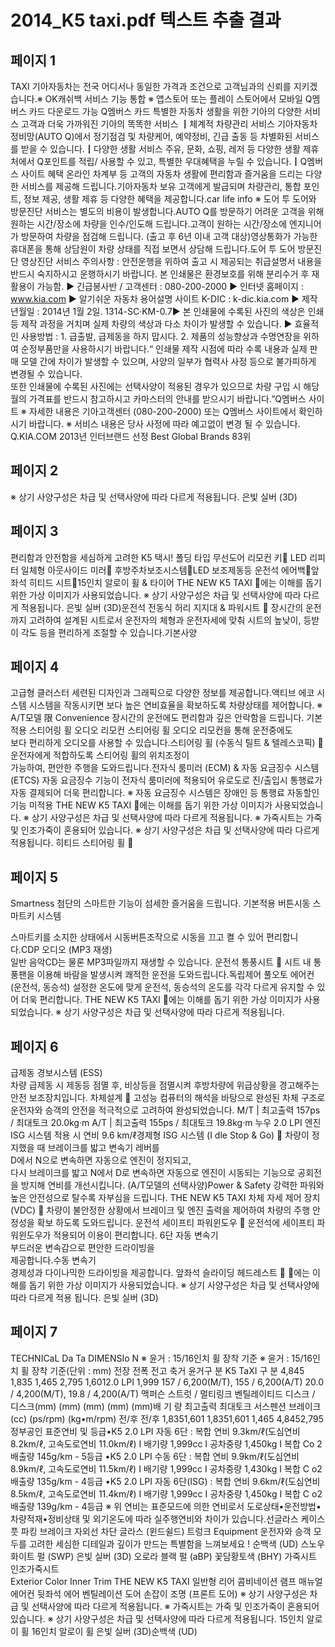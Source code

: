 # 2014_K5 taxi.pdf 텍스트 추출 결과

## 페이지 1

TAXI
              기아자동차는 전국 어디서나 동일한 가격과 조건으로 고객님과의 신뢰를 지키겠습니다.※ OK캐쉬백 서비스 기능 통합
※ 앱스토어 또는 플레이 스토어에서 모바일 Q멤버스 카드 다운로드 가능 Q멤버스 카드 특별한 자동차 생활을 위한 기아의 다양한 서비스 고객과 더욱 가까워진 기아의 똑똑한 서비스
┃체계적 차량관리 서비스 
기아자동차 정비망(AUTO Q)에서 
정기점검 및 차량케어, 예약정비, 긴급
출동 등 차별화된  서비스를 받을 수 
있습니다.┃다양한 생활 서비스
주유, 문화, 쇼핑, 레저 등 다양한 
생활 제휴처에서 Q포인트를 적립/
사용할 수 있고, 특별한 우대혜택을 
누릴 수 있습니다.┃Q멤버스 사이트 혜택
온라인 차계부 등 고객의 
자동차 생활에 편리함과 즐거움을 
드리는 다양한 서비스를 제공해 
드립니다.기아자동차 보유 고객에게 발급되며 
차량관리, 통합 포인트, 정보 제공, 
생활 제휴 등 다양한 혜택을 제공합니다.car life info
※ 도어 투 도어와 방문진단 서비스는 별도의 비용이 발생합니다.AUTO Q를 방문하기 어려운 
고객을 위해 원하는 시간/장소에 
차량을 인수/인도해 드립니다.고객이 원하는 시간/장소에 엔지니어가 
방문하여 차량을 점검해 드립니다.
(출고 후 6년 이내 고객 대상)영상통화가 가능한 휴대폰을 통해 
상담원이 차량 상태를 직접 보면서 
상담해 드립니다.도어 투 도어 방문진단 영상진단 서비스
주의사항 : 안전운행을 위하여 출고 시 제공되는 취급설명서 내용을 반드시 숙지하시고 운행하시기 바랍니다.
본 인쇄물은 환경보호를 위해 분리수거 후 재활용이 가능함.
  ▶ 긴급봉사반 / 고객센터 : 080-200-2000
  ▶ 인터넷 홈페이지 : www.kia.com                  ▶ 알기쉬운 자동차 용어설명 사이트 K-DIC : k-dic.kia.com
  ▶ 제작년월일 : 2014년 1월 2일.   1314-SC·KM-0.7▶ 본 인쇄물에 수록된 사진의 색상은 인쇄 등 제작 과정을 거치며 실제 차량의 색상과 다소 차이가 발생할 수 있습니다.
▶ 효율적인 사용방법 : 1. 급출발, 급제동을 하지 맙시다.  2. 제품의 성능향상과 수명연장을 위하여 순정부품만을 사용하시기 바랍니다.“  인쇄물 제작 시점에 따라 수록 내용과 실제 판매 모델 간에 차이가 발생할 수 있으며, 사양의 일부가 협력사 사정 등으로 불가피하게 변경될 수 있습니다.  
또한 인쇄물에 수록된 사진에는 선택사양이 적용된 경우가 있으므로 차량 구입 시 해당월의 가격표를 반드시 참고하시고 카마스터의 안내를 받으시기 바랍니다.”Q멤버스 사이트  ※ 자세한 내용은 기아고객센터 (080-200-2000) 또는 Q멤버스 사이트에서 확인하시기 바랍니다.      ※ 서비스 내용은 당사 사정에 따라 예고없이 변경 될 수 있습니다. Q.KIA.COM
2013년 인터브랜드 선정
Best Global Brands 83위

## 페이지 2

※ 상기 사양구성은 차급 및 선택사양에 따라 다르게 적용됩니다. 은빛 실버 (3D)

## 페이지 3

편리함과 안전함을 세심하게 고려한 K5 택시!
폴딩 타입 무선도어 리모컨 키
LED 리피터 일체형 아웃사이드 미러
후방주차보조시스템LED 보조제동등
운전석 에어백앞좌석 히티드 시트15인치 알로이 휠 & 타이어
   THE NEW  K5 TAXI
에는 이해를 돕기 위한 가상 이미지가 사용되었습니다.   ※ 상기 사양구성은 차급 및 선택사양에 따라 다르게 적용됩니다. 은빛 실버 (3D)운전석 전동식 허리 지지대 & 파워시트  
장시간의 운전까지 고려하여 설계된 시트로서 
운전자의 체형과 운전자세에 맞춰 
시트의 높낮이, 등받이 각도 등을 
편리하게 조절할 수 있습니다.기본사양 

## 페이지 4

고급형 클러스터 
세련된 디자인과 그래픽으로 다양한 정보를 제공합니다.액티브 에코 시스템
시스템을 작동시키면 보다 높은 연비효율을 
확보하도록 차량상태를 제어합니다.
※  A/T모델 限
Convenience 
장시간의 운전에도 편리함과 깊은 안락함을 드립니다.
기본적용 스티어링 휠 오디오 리모컨
스티어링 휠 오디오 리모컨을 통해 운전중에도   
보다 편리하게 오디오를 사용할 수 있습니다.스티어링 휠 (수동식 틸트 & 텔레스코픽) 
운전자에게 적합하도록 스티어링 휠의 위치조정이   
가능하여, 편안한 주행을 도와드립니다.전자식 룸미러 (ECM) & 자동 요금징수 시스템 (ETCS)
자동 요금징수 기능이 전자식 룸미러에 적용되어 유로도로 
진/출입시 통행료가 자동 결제되어 더욱 편리합니다.
※ 자동 요금징수 시스템은 장애인 등 통행료 자동할인 기능 미적용
   THE NEW  K5 TAXI
에는 이해를 돕기 위한 가상 이미지가 사용되었습니다.   ※ 상기 사양구성은 차급 및 선택사양에 따라 다르게 적용됩니다.  ※ 가죽시트는 가죽 및 인조가죽이 혼용되어 있습니다.      ※ 상기 사양구성은 차급 및 선택사양에 따라 다르게 적용됩니다. 히티드 스티어링 휠 

## 페이지 5

Smartness 
첨단의 스마트한 기능이 섬세한 즐거움을 드립니다.
기본적용 
버튼시동 스마트키 시스템
        
스마트키를 소지한 상태에서 시동버튼조작으로 
시동을 끄고 켤 수 있어 편리합니다.CDP 오디오 (MP3 재생)  
일반 음악CD는 물론 MP3파일까지 재생할 수 있습니다.
운전석 통풍시트  
시트 내 통풍팬을 이용해 바람을 발생시켜 
쾌적한 운전을 도와드립니다.독립제어 풀오토 에어컨 (운전석, 동승석)
설정한 온도에 맞게 운전석, 동승석의 온도를 각각 다르게 
유지할 수 있어 더욱 편리합니다.   THE NEW  K5 TAXI
에는 이해를 돕기 위한 가상 이미지가 사용되었습니다.   ※ 상기 사양구성은 차급 및 선택사양에 따라 다르게 적용됩니다. 

## 페이지 6

급제동 경보시스템 (ESS)  
차량 급제동 시 제동등 점멸 후, 비상등을 
점멸시켜 후방차량에 위급상황을 경고해주는 
안전 보조장치입니다.
차체설계  
고성능 컴퓨터의 해석을 바탕으로 완성된 차체 구조로 운전자와 승객의 안전을 적극적으로 
고려하여 완성되었습니다.
M/T | 최고출력  157ps / 최대토크  20.0kg·m 
A/T | 최고출력  155ps / 최대토크  19.8kg·m 
누우 2.0 LPI 엔진 
ISG 시스템 적용 시 연비  9.6 km/ℓ경제형 ISG 시스템 (I dle Stop & Go)  
차량이 정지했을 때 브레이크를 밟고 변속기 레버를   
D에서 N으로 변속하면 자동으로 엔진이 정지되고,   
다시 브레이크를 밟고 N에서 D로 변속하면 자동으로 엔진이 
시동되는 기능으로 공회전을 방지해 연비를 개선시킵니다.
(A/T모델의 선택사양)Power & Safety 
강력한 파워와 높은 안전성으로 탈수록 자부심을 드립니다.   THE NEW  K5 TAXI
차체 자세 제어 장치 (VDC) 
차량이 불안정한 상황에서 브레이크 및 엔진
출력을 제어하여 차량의 주행 안정성을 확보
하도록 도와드립니다. 
운전석 세이프티 파워윈도우  
운전석에 세이프티 파워윈도우가 적용되어 
이용이 편리합니다.
6단 자동 변속기  
부드러운 변속감으로 편안한 드라이빙을  
제공합니다.수동 변속기  
경제성과 다이나믹한 드라이빙을 제공합니다.
앞좌석 슬라이딩 헤드레스트 
에는 이해를 돕기 위한 가상 이미지가 사용되었습니다.   ※ 상기 사양구성은 차급 및 선택사양에 따라 다르게 적용 됩니다. 은빛 실버 (3D)

## 페이지 7

TECHNICaL Da Ta DIMENSIo N
※ 윤거 : 15/16인치 휠 장착 기준 ※ 윤거 : 15/16인치 휠 장착 기준(단위 : mm)
전장
전폭
전고
축거
윤거구    분 K5 TaXI 구    분
4,845
1,835
1,465
2,795
1,6012.0 LPI
1,999
157 / 6,200(M/T), 155 / 6,200(A/T)
20.0 / 4,200(M/T), 19.8 / 4,200(A/T)
맥퍼슨 스트럿 / 멀티링크
벤틸레이티드 디스크 / 디스크(mm)
(mm)
(mm)
(mm)
 (mm)배  기  량
최고출력
최대토크
서스펜션
브레이크 (cc)
(ps/rpm)
(kg•m/rpm)
전/후
전/후
 1,8351,601
1,8351,601
1,465
4,8452,795
정부공인 표준연비 및 등급•K5 2.0 LPI 자동 6단 : 복합 연비 9.3km/ℓ(도심연비 8.2km/ℓ, 고속도로연비 11.0km/ℓ)  Ⅰ  배기량 1,999cc  Ⅰ  공차중량 1,450kg  Ⅰ  복합 Co 2 배출량 145g/km - 5등급  •K5 2.0 LPI 수동 6단 : 복합 연비 9.9km/ℓ(도심연비 8.9km/ℓ, 고속도로연비 11.5km/ℓ)  Ⅰ  배기량 1,999cc  Ⅰ  공차중량 1,430kg  Ⅰ  복합 C o2 배출량 135g/km - 4등급
•K5 2.0 LPI 자동 6단(ISG) : 복합 연비 9.6km/ℓ(도심연비 8.5km/ℓ, 고속도로연비 11.4km/ℓ)  Ⅰ  배기량 1,999cc  Ⅰ  공차중량 1,450kg  Ⅰ  복합 C o2 배출량 139g/km - 4등급
※ 위 연비는 표준모드에 의한 연비로서 도로상태•운전방법•차량적재•정비상태 및 외기온도에 따라 실주행연비와 차이가 있습니다.선글라스 케이스
 풋 파킹 브레이크
 자외선 차단 글라스 (윈드쉴드) 트렁크
Equipment
운전자와 승객 모두를 고려한 세심한 디테일과 깊이가 만드는 특별함을 느껴보세요 !
순백색 (UD) 스노우 화이트 펄 (SWP) 은빛 실버 (3D) 오로라 블랙 펄 (aBP) 꽃담황토색 (BHY)
 가죽시트 인조가죽시트             
Exterior Color Inner Trim   THE NEW  K5 TAXI
일반형 리어 콤비네이션 램프 
 매뉴얼 에어컨 뒷좌석 에어 벤틸레이션
 도어 손잡이 조명 (프론트 도어)
※ 상기 사양구성은 차급 및 선택사양에 따라 다르게 적용됩니다. 
 ※ 가죽시트는 가죽 및 인조가죽이 혼용되어 있습니다.     ※ 상기 사양구성은 차급 및 선택사양에 따라 다르게 적용됩니다.
15인치 알로이 휠
16인치 알로이 휠
은빛 실버 (3D)순백색 (UD)

